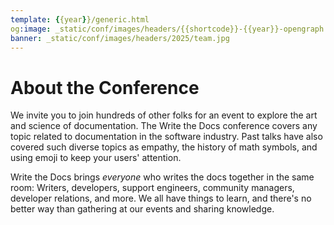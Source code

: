 ```yaml
---
template: {{year}}/generic.html
og:image: _static/conf/images/headers/{{shortcode}}-{{year}}-opengraph.jpg
banner: _static/conf/images/headers/2025/team.jpg
---
```


# About the Conference

We invite you to join hundreds of other folks for an event to explore the art and science of documentation.
The Write the Docs conference covers any topic related to documentation in the software industry.
Past talks have also covered such diverse topics as empathy, the history of math symbols, and using emoji to keep your users' attention.

Write the Docs brings *everyone* who writes the docs together in the same room: Writers, developers, support engineers, community managers, developer relations, and more.
We all have things to learn, and there's no better way than gathering at our events and sharing knowledge.
